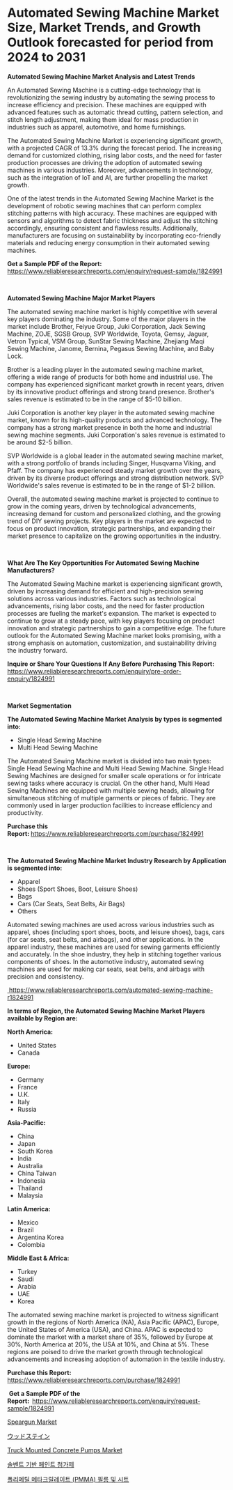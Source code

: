 <p><h1>Automated Sewing Machine Market Size, Market Trends, and Growth Outlook forecasted for period from 2024 to 2031</h1></p><p><strong>Automated Sewing Machine Market Analysis and Latest Trends</strong></p>
<p><p>An Automated Sewing Machine is a cutting-edge technology that is revolutionizing the sewing industry by automating the sewing process to increase efficiency and precision. These machines are equipped with advanced features such as automatic thread cutting, pattern selection, and stitch length adjustment, making them ideal for mass production in industries such as apparel, automotive, and home furnishings.</p><p>The Automated Sewing Machine Market is experiencing significant growth, with a projected CAGR of 13.3% during the forecast period. The increasing demand for customized clothing, rising labor costs, and the need for faster production processes are driving the adoption of automated sewing machines in various industries. Moreover, advancements in technology, such as the integration of IoT and AI, are further propelling the market growth.</p><p>One of the latest trends in the Automated Sewing Machine Market is the development of robotic sewing machines that can perform complex stitching patterns with high accuracy. These machines are equipped with sensors and algorithms to detect fabric thickness and adjust the stitching accordingly, ensuring consistent and flawless results. Additionally, manufacturers are focusing on sustainability by incorporating eco-friendly materials and reducing energy consumption in their automated sewing machines.</p></p>
<p><strong>Get a Sample PDF of the Report:&nbsp;</strong> <a href="https://www.reliableresearchreports.com/enquiry/request-sample/1824991">https://www.reliableresearchreports.com/enquiry/request-sample/1824991</a></p>
<p>&nbsp;</p>
<p><strong>Automated Sewing Machine Major Market Players</strong></p>
<p><p>The automated sewing machine market is highly competitive with several key players dominating the industry. Some of the major players in the market include Brother, Feiyue Group, Juki Corporation, Jack Sewing Machine, ZOJE, SGSB Group, SVP Worldwide, Toyota, Gemsy, Jaguar, Vetron Typical, VSM Group, SunStar Sewing Machine, Zhejiang Maqi Sewing Machine, Janome, Bernina, Pegasus Sewing Machine, and Baby Lock.</p><p>Brother is a leading player in the automated sewing machine market, offering a wide range of products for both home and industrial use. The company has experienced significant market growth in recent years, driven by its innovative product offerings and strong brand presence. Brother's sales revenue is estimated to be in the range of $5-10 billion.</p><p>Juki Corporation is another key player in the automated sewing machine market, known for its high-quality products and advanced technology. The company has a strong market presence in both the home and industrial sewing machine segments. Juki Corporation's sales revenue is estimated to be around $2-5 billion.</p><p>SVP Worldwide is a global leader in the automated sewing machine market, with a strong portfolio of brands including Singer, Husqvarna Viking, and Pfaff. The company has experienced steady market growth over the years, driven by its diverse product offerings and strong distribution network. SVP Worldwide's sales revenue is estimated to be in the range of $1-2 billion.</p><p>Overall, the automated sewing machine market is projected to continue to grow in the coming years, driven by technological advancements, increasing demand for custom and personalized clothing, and the growing trend of DIY sewing projects. Key players in the market are expected to focus on product innovation, strategic partnerships, and expanding their market presence to capitalize on the growing opportunities in the industry.</p></p>
<p>&nbsp;</p>
<p><strong>What Are The Key Opportunities For Automated Sewing Machine Manufacturers?</strong></p>
<p><p>The Automated Sewing Machine market is experiencing significant growth, driven by increasing demand for efficient and high-precision sewing solutions across various industries. Factors such as technological advancements, rising labor costs, and the need for faster production processes are fueling the market's expansion. The market is expected to continue to grow at a steady pace, with key players focusing on product innovation and strategic partnerships to gain a competitive edge. The future outlook for the Automated Sewing Machine market looks promising, with a strong emphasis on automation, customization, and sustainability driving the industry forward.</p></p>
<p><strong>Inquire or Share Your Questions If Any Before Purchasing This Report:</strong> <a href="https://www.reliableresearchreports.com/enquiry/pre-order-enquiry/1824991">https://www.reliableresearchreports.com/enquiry/pre-order-enquiry/1824991</a></p>
<p>&nbsp;</p>
<p><strong>Market Segmentation</strong></p>
<p><strong>The Automated Sewing Machine Market Analysis by types is segmented into:</strong></p>
<p><ul><li>Single Head Sewing Machine</li><li>Multi Head Sewing Machine</li></ul></p>
<p><p>The Automated Sewing Machine market is divided into two main types: Single Head Sewing Machine and Multi Head Sewing Machine. Single Head Sewing Machines are designed for smaller scale operations or for intricate sewing tasks where accuracy is crucial. On the other hand, Multi Head Sewing Machines are equipped with multiple sewing heads, allowing for simultaneous stitching of multiple garments or pieces of fabric. They are commonly used in larger production facilities to increase efficiency and productivity.</p></p>
<p><strong>Purchase this Report:&nbsp;</strong><a href="https://www.reliableresearchreports.com/purchase/1824991">https://www.reliableresearchreports.com/purchase/1824991</a></p>
<p>&nbsp;</p>
<p><strong>The Automated Sewing Machine Market Industry Research by Application is segmented into:</strong></p>
<p><ul><li>Apparel</li><li>Shoes (Sport Shoes, Boot, Leisure Shoes)</li><li>Bags</li><li>Cars (Car Seats, Seat Belts, Air Bags)</li><li>Others</li></ul></p>
<p><p>Automated sewing machines are used across various industries such as apparel, shoes (including sport shoes, boots, and leisure shoes), bags, cars (for car seats, seat belts, and airbags), and other applications. In the apparel industry, these machines are used for sewing garments efficiently and accurately. In the shoe industry, they help in stitching together various components of shoes. In the automotive industry, automated sewing machines are used for making car seats, seat belts, and airbags with precision and consistency.</p></p>
<p><a href="https://www.reliableresearchreports.com/automated-sewing-machine-r1824991">&nbsp;https://www.reliableresearchreports.com/automated-sewing-machine-r1824991</a></p>
<p><strong>In terms of Region, the Automated Sewing Machine Market Players available by Region are:</strong></p>
<p>
    <p> <strong> North America: </strong>
        <ul>
            <li>United States</li>
            <li>Canada</li>
        </ul>
        </p> 
    <p> <strong> Europe: </strong>
        <ul>
            <li>Germany</li>
            <li>France</li>
            <li>U.K.</li>
            <li>Italy</li>
            <li>Russia</li>
        </ul>
        </p> 
    <p> <strong> Asia-Pacific: </strong>
        <ul>
            <li>China</li>
            <li>Japan</li>
            <li>South Korea</li>
            <li>India</li>
            <li>Australia</li>
            <li>China Taiwan</li>
            <li>Indonesia</li>
            <li>Thailand</li>
            <li>Malaysia</li>
        </ul>
        </p> 
    <p> <strong> Latin America: </strong>
        <ul>
            <li>Mexico</li>
            <li>Brazil</li>
            <li>Argentina Korea</li>
            <li>Colombia</li>
        </ul>
        </p> 
    <p> <strong> Middle East & Africa: </strong>
        <ul>
            <li>Turkey</li>
            <li>Saudi</li>
            <li>Arabia</li>
            <li>UAE</li>
            <li>Korea</li>
        </ul>
    </p>
    </p>
<p><p>The automated sewing machine market is projected to witness significant growth in the regions of North America (NA), Asia Pacific (APAC), Europe, the United States of America (USA), and China. APAC is expected to dominate the market with a market share of 35%, followed by Europe at 30%, North America at 20%, the USA at 10%, and China at 5%. These regions are poised to drive the market growth through technological advancements and increasing adoption of automation in the textile industry.</p></p>
<p><strong>Purchase this Report: </strong><a href="https://www.reliableresearchreports.com/purchase/1824991">https://www.reliableresearchreports.com/purchase/1824991</a></p>
<p>&nbsp;<strong>Get a Sample PDF of the Report:&nbsp;&nbsp;</strong><a href="https://www.reliableresearchreports.com/enquiry/request-sample/1824991">https://www.reliableresearchreports.com/enquiry/request-sample/1824991</a></p>
<p><strong></strong></p>
<p><p><a href="https://github.com/LiamKanenood/Market-Research-Report-List-1/blob/main/speargun-market.md">Speargun Market</a></p><p><a href="https://github.com/DayanaRunolfsdottir/Market-Research-Report-List-1/blob/main/4971748156234.md">ウッドステイン</a></p><p><a href="https://github.com/pizolina/Market-Research-Report-List-5/blob/main/truck-mounted-concrete-pumps-market.md">Truck Mounted Concrete Pumps Market</a></p><p><a href="https://github.com/AlbertotDouglas44367/Market-Research-Report-List-2/blob/main/4061984167013.md">솔벤트 기반 페인트 첨가제</a></p><p><a href="https://github.com/raap8632/Market-Research-Report-List-2/blob/main/7522211167014.md">폴리메틸 메타크릴레이트 (PMMA) 필름 및 시트</a></p></p>
